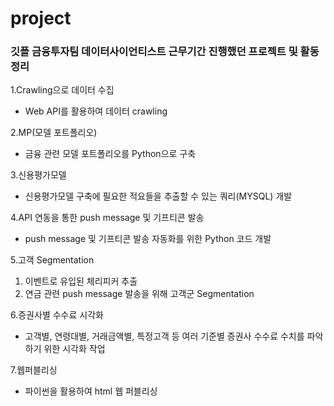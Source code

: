 # project

### 깃플 금융투자팀 데이터사이언티스트 근무기간 진행했던 프로젝트 및 활동 정리

1.Crawling으로 데이터 수집
  - Web API를 활용하여 데이터 crawling

2.MP(모델 포트폴리오)
  - 금융 관련 모델 포트폴리오를 Python으로 구축
  
3.신용평가모델
  - 신용평가모델 구축에 필요한 적요들을 추출할 수 있는 쿼리(MYSQL) 개발

4.API 연동을 통한 push message 및 기프티콘 발송
  - push message 및 기프티콘 발송 자동화를 위한 Python 코드 개발

5.고객 Segmentation
  1) 이벤트로 유입된 체리피커 추출
  2) 연금 관련 push message 발송을 위해 고객군 Segmentation

6.증권사별 수수료 시각화
  - 고객별, 연령대별, 거래금액별, 특정고객 등 여러 기준별 증권사 수수료 수치를 파악하기 위한 시각화 작업

7.웹퍼블리싱
  - 파이썬을 활용하여 html 웹 퍼블리싱
